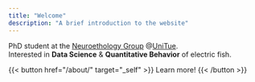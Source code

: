 ```yaml
---
title: "Welcome"
description: "A brief introduction to the website"
---
```


<!-- {{< typeit >}} -->
<!-- Lorem ipsum dolor sit amet -->
<!-- {{< /typeit >}} -->

PhD student at the [Neuroethology
Group](https://uni-tuebingen.de/en/fakultaeten/mathematisch-naturwissenschaftliche-fakultaet/fachbereiche/biologie/institute/neurobiologie/lehrbereiche/neuroethology/) @[UniTue](https://uni-tuebingen.de/).  
Interested in **Data Science** & **Quantitative Behavior** of electric fish.

{{< button href="/about/" target="_self" >}}
Learn more!
{{< /button >}}

</br>

</br>

</br>

</br>

</br>
